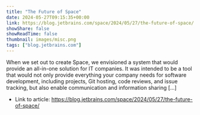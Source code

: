 ```yaml
---
title: "The Future of Space"
date: 2024-05-27T09:15:35+00:00
link: https://blog.jetbrains.com/space/2024/05/27/the-future-of-space/
showShare: false
showReadTime: false
thumbnail: images/misc.png
tags: ["blog.jetbrains.com"]
---
```

When we set out to create Space, we envisioned a system that would provide an all-in-one solution for IT companies. It was intended to be a tool that would not only provide everything your company needs for software development, including projects, Git hosting, code reviews, and issue tracking, but also enable communication and information sharing […]

- Link to article: https://blog.jetbrains.com/space/2024/05/27/the-future-of-space/